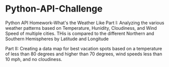 # Python-API-Challenge
Python API Homework-What's the Weather Like
Part I:  Analyzing the various weather patterns based on Temperature, Hunidity, Cloudiness, and Wind Speed of multiple cities.  THis is compared to the different Northern and Southern Hemispheres by Latitude and Longitude

Part II: Creating a data map for best vacation spots based on a temperature of less than 80 degrees and higher than 70 degrees, wind speeds less than 10 mph, and no cloudiness.